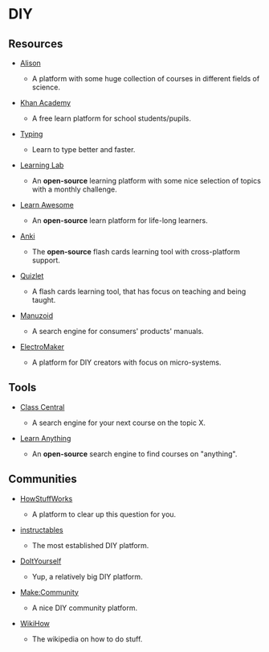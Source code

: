# DIY

## Resources

* [Alison](https://alison.com)
  
   * A platform with some huge collection of courses in different fields of science.

* [Khan Academy](https://khanacademy.org)
  
   * A free learn platform for school students/pupils.

* [Typing](https://www.typing.com)
  
   * Learn to type better and faster.

* [Learning Lab](https://learn.uno)
  
   * An **open-source** learning platform with some nice selection of topics with a monthly challenge.

* [Learn Awesome](https://learnawesome.org)
  
   * An **open-source** learn platform for life-long learners.

* [Anki](https://apps.ankiweb.net)
  
   * The **open-source** flash cards learning tool with cross-platform support.

* [Quizlet](https://quizlet.com)
  
   * A flash cards learning tool, that has focus on teaching and being taught.

* [Manuzoid](https://manuzoid.com)
  
   * A search engine for consumers' products' manuals.

* [ElectroMaker](https://www.electromaker.io)
  
   * A platform for DIY creators with focus on micro-systems.

## Tools

* [Class Central](https://www.classcentral.com)
  
   - A search engine for your next course on the topic X.

* [Learn Anything](https://learn-anything.xyz)
  
   - An **open-source** search engine to find courses on "anything".

## Communities

- [HowStuffWorks](https://www.howstuffworks.com)
  
   - A platform to clear up this question for you.

- [instructables](https://www.instructables.com)
  
   - The most established DIY platform.

- [DoItYourself](https://www.doityourself.com)
  
   - Yup, a relatively big DIY platform.
* [Make:Community](https://makezine.com)
  
   * A nice DIY community platform.

* [WikiHow](https://www.wikihow.com)
  
   * The wikipedia on how to do stuff. 
